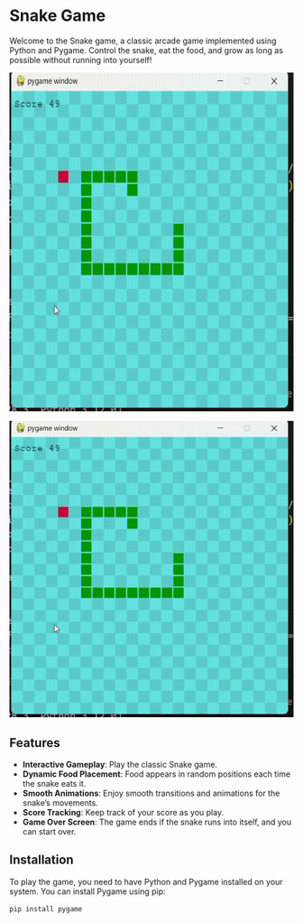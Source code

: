 # Snake Game
Welcome to the Snake game, a classic arcade game implemented using Python and Pygame. Control the snake, eat the food, and grow as long as possible without running into yourself!

<img src="game.gif" width="600" height="600">

![Alt text](game.gif)

## Features

- **Interactive Gameplay**: Play the classic Snake game.
- **Dynamic Food Placement**: Food appears in random positions each time the snake eats it.
- **Smooth Animations**: Enjoy smooth transitions and animations for the snake’s movements.
- **Score Tracking**: Keep track of your score as you play.
- **Game Over Screen**: The game ends if the snake runs into itself, and you can start over.

## Installation

To play the game, you need to have Python and Pygame installed on your system. You can install Pygame using pip:

```sh
pip install pygame


